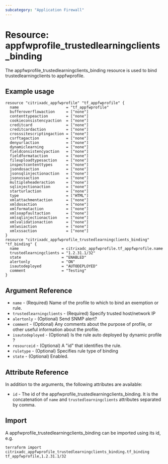 ```yaml
---
subcategory: "Application Firewall"
---
```


# Resource: appfwprofile_trustedlearningclients_binding

The appfwprofile_trustedlearningclients_binding resource is used to bind trustedlearningclients to appfwprofile.


## Example usage

```hcl
resource "citrixadc_appfwprofile" "tf_appfwprofile" {
  name                     = "tf_appfwprofile"
  bufferoverflowaction     = ["none"]
  contenttypeaction        = ["none"]
  cookieconsistencyaction  = ["none"]
  creditcard               = ["none"]
  creditcardaction         = ["none"]
  crosssitescriptingaction = ["none"]
  csrftagaction            = ["none"]
  denyurlaction            = ["none"]
  dynamiclearning          = ["none"]
  fieldconsistencyaction   = ["none"]
  fieldformataction        = ["none"]
  fileuploadtypesaction    = ["none"]
  inspectcontenttypes      = ["none"]
  jsondosaction            = ["none"]
  jsonsqlinjectionaction   = ["none"]
  jsonxssaction            = ["none"]
  multipleheaderaction     = ["none"]
  sqlinjectionaction       = ["none"]
  starturlaction           = ["none"]
  type                     = ["HTML"]
  xmlattachmentaction      = ["none"]
  xmldosaction             = ["none"]
  xmlformataction          = ["none"]
  xmlsoapfaultaction       = ["none"]
  xmlsqlinjectionaction    = ["none"]
  xmlvalidationaction      = ["none"]
  xmlwsiaction             = ["none"]
  xmlxssaction             = ["none"]
}
resource "citrixadc_appfwprofile_trustedlearningclients_binding" "tf_binding" {
  name                   = citrixadc_appfwprofile.tf_appfwprofile.name
  trustedlearningclients = "1.2.31.1/32"
  state                  = "ENABLED"
  alertonly              = "ON"
  isautodeployed         = "AUTODEPLOYED"
  comment                = "Testing"
}
```


## Argument Reference

* `name` - (Required) Name of the profile to which to bind an exemption or rule.
* `trustedlearningclients` - (Required) Specify trusted host/network IP
* `alertonly` - (Optional) Send SNMP alert?
* `comment` - (Optional) Any comments about the purpose of profile, or other useful information about the profile.
* `isautodeployed` - (Optional) Is the rule auto deployed by dynamic profile ?
* `resourceid` - (Optional) A "id" that identifies the rule.
* `ruletype` - (Optional) Specifies rule type of binding
* `state` - (Optional) Enabled.


## Attribute Reference

In addition to the arguments, the following attributes are available:

* `id` - The id of the appfwprofile_trustedlearningclients_binding. It is the concatenation of `name` and `trustedlearningclients` attributes separated by comma.


## Import

A appfwprofile_trustedlearningclients_binding can be imported using its id, e.g.

```shell
terraform import citrixadc_appfwprofile_trustedlearningclients_binding.tf_binding tf_appfwprofile,1.2.31.1/32
```
